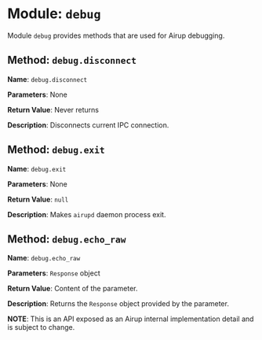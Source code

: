 # Module: `debug`

Module `debug` provides methods that are used for Airup debugging.

## Method: `debug.disconnect`

**Name**: `debug.disconnect`

**Parameters**: None

**Return Value**: Never returns

**Description**: Disconnects current IPC connection.

## Method: `debug.exit`

**Name**: `debug.exit`

**Parameters**: None

**Return Value**: `null`

**Description**: Makes `airupd` daemon process exit.

## Method: `debug.echo_raw`

**Name**: `debug.echo_raw`

**Parameters**: `Response` object

**Return Value**: Content of the parameter.

**Description**: Returns the `Response` object provided by the parameter.

**NOTE**: This is an API exposed as an Airup internal implementation detail and is subject to change.
 